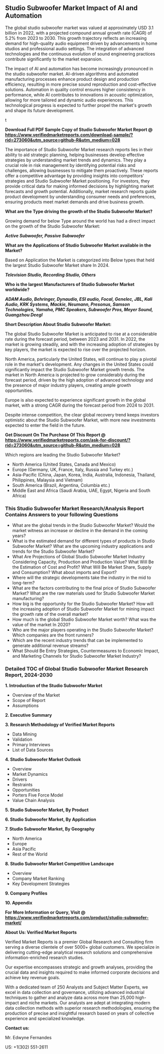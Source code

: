 <h2>Studio Subwoofer Market Impact of AI and Automation</h2><p>The global studio subwoofer market was valued at approximately USD 3.1 billion in 2022, with a projected compound annual growth rate (CAGR) of 5.2% from 2023 to 2030. This growth trajectory reflects an increasing demand for high-quality audio equipment driven by advancements in home studios and professional audio settings. The integration of advanced technologies and the continuous evolution of sound engineering practices contribute significantly to the market expansion.</p><p>The impact of AI and automation has become increasingly pronounced in the studio subwoofer market. AI-driven algorithms and automated manufacturing processes enhance product design and production efficiency, resulting in more precise sound reproduction and cost-effective solutions. Automation in quality control ensures higher consistency in performance, while AI contributes to innovations in acoustic optimization, allowing for more tailored and dynamic audio experiences. This technological progress is expected to further propel the market's growth and shape its future development.</p>t</p><p id="" class=""><strong>Download Full PDF Sample Copy of Studio Subwoofer Market Report @ <a href="https://www.verifiedmarketreports.com/download-sample/?rid=273060&utm_source=github-R&utm_medium=028" target="_blank">https://www.verifiedmarketreports.com/download-sample/?rid=273060&utm_source=github-R&utm_medium=028</a></strong></p><p>The importance of&nbsp;Studio Subwoofer Market research reports lies in their ability to aid strategic planning, helping businesses develop effective strategies by understanding market trends and dynamics. They play a crucial role in risk management by identifying potential risks and challenges, allowing businesses to mitigate them proactively. These reports offer a competitive advantage by providing insights into competitors' strategies and Studio Subwoofer Market positioning. For investors, they provide critical data for making informed decisions by highlighting market forecasts and growth potential. Additionally, market research reports guide product development by understanding consumer needs and preferences, ensuring products meet market demands and drive business growth.</p><p><strong>What are the&nbsp;Type driving the growth of the Studio Subwoofer Market?</strong></p><p id="" class="">Growing demand for below Type around the world has had a direct impact on the growth of the Studio Subwoofer Market:</p><em><strong>Active Subwoofer, Passive Subwoofer</strong></em></p><strong>What are the&nbsp;Applications&nbsp;of Studio Subwoofer Market available in the Market?</strong></p><p id="" class="">Based on Application the Market is categorized into Below types that held the largest Studio Subwoofer Market share In 2024.</p><em><strong>Television Studio, Recording Studio, Others</strong></em></p><strong>Who is the largest Manufacturers of Studio Subwoofer Market worldwide?</strong></p><p><em><strong>ADAM Audio, Behringer, Dynaudio, ESI audio, Focal, Genelec, JBL, Kali Audio, KRK Systems, Mackie, Neumann, Presonus, Samson Technologies, Yamaha, PMC Speakers, Subwoofer Pros, Meyer Sound, Guangzhou Deegl</strong></em></p><p id="" class=""><strong>Short Description About Studio Subwoofer Market:</strong></p><p>The global Studio Subwoofer Market is anticipated to rise at a considerable rate during the forecast period, between 2023 and 2031. In 2022, the market is growing steadily, and with the increasing adoption of strategies by key players, the market is expected to rise over the projected horizon.</p><p>North America, particularly the United States, will continue to play a pivotal role in the market's development. Any changes in the United States could significantly impact the Studio Subwoofer Market growth trends. The market in North America is projected to grow considerably during the forecast period, driven by the high adoption of advanced technology and the presence of major industry players, creating ample growth opportunities.</p><p>Europe is also expected to experience significant growth in the global market, with a strong CAGR during the forecast period from 2024 to 2031.</p><p>Despite intense competition, the clear global recovery trend keeps investors optimistic about the Studio Subwoofer Market, with more new investments expected to enter the field in the future.</p><p id="" class=""><strong>Get Discount On The Purchase Of This Report @ <a href="https://www.verifiedmarketreports.com/ask-for-discount/?rid=273060&utm_source=github-R&utm_medium=028" target="_blank">https://www.verifiedmarketreports.com/ask-for-discount/?rid=273060&utm_source=github-R&utm_medium=028</a></strong></p>Which regions are leading the Studio Subwoofer Market?</p><ul><li>North America (United States, Canada and Mexico)</li><li>Europe (Germany, UK, France, Italy, Russia and Turkey etc.)</li><li>Asia-Pacific (China, Japan, Korea, India, Australia, Indonesia, Thailand, Philippines, Malaysia and Vietnam)</li><li>South America (Brazil, Argentina, Columbia etc.)</li><li>Middle East and Africa (Saudi Arabia, UAE, Egypt, Nigeria and South Africa)</li></ul><h3 id="" class="">This Studio Subwoofer Market Research/Analysis Report Contains Answers to your following Questions</h3><ul><li>What are the global trends in the Studio Subwoofer Market? Would the market witness an increase or decline in the demand in the coming years?</li><li>What is the estimated demand for different types of products in Studio Subwoofer Market? What are the upcoming industry applications and trends for the Studio Subwoofer Market?</li><li>What Are Projections of Global Studio Subwoofer Market Industry Considering Capacity, Production and Production Value? What Will Be the Estimation of Cost and Profit? What Will Be Market Share, Supply and Consumption? What about imports and Export?</li><li>Where will the strategic developments take the industry in the mid to long-term?</li><li>What are the factors contributing to the final price of Studio Subwoofer Market? What are the raw materials used for Studio Subwoofer Market manufacturing?</li><li>How big is the opportunity for the Studio Subwoofer Market? How will the increasing adoption of Studio Subwoofer Market for mining impact the growth rate of the overall market?</li><li>How much is the global Studio Subwoofer Market worth? What was the value of the market In 2020?</li><li>Who are the major players operating in the Studio Subwoofer Market? Which companies are the front runners?</li><li>Which are the recent industry trends that can be implemented to generate additional revenue streams?</li><li>What Should Be Entry Strategies, Countermeasures to Economic Impact, and Marketing Channels for Studio Subwoofer Market Industry?</li></ul><h3 id="" class="">Detailed TOC of Global Studio Subwoofer Market Research Report, 2024-2030</h3><p id="" class=""><strong>1. Introduction of the Studio Subwoofer Market</strong></p><ul><li>Overview of the Market</li><li>Scope of Report</li><li>Assumptions</li></ul><p id="" class=""><strong>2. Executive Summary</strong></p><p id="" class=""><strong>3. Research Methodology of Verified Market Reports</strong></p><ul><li>Data Mining</li><li>Validation</li><li>Primary Interviews</li><li>List of Data Sources</li></ul><p id="" class=""><strong>4. Studio Subwoofer Market Outlook</strong></p><ul><li>Overview</li><li>Market Dynamics</li><li>Drivers</li><li>Restraints</li><li>Opportunities</li><li>Porters Five Force Model</li><li>Value Chain Analysis</li></ul><p id="" class=""><strong>5. Studio Subwoofer Market, By Product</strong></p><p id="" class=""><strong>6. Studio Subwoofer Market, By Application</strong></p><p id="" class=""><strong>7. Studio Subwoofer Market, By Geography</strong></p><ul><li>North America</li><li>Europe</li><li>Asia Pacific</li><li>Rest of the World</li></ul><p id="" class=""><strong>8. Studio Subwoofer Market Competitive Landscape</strong></p><ul><li>Overview</li><li>Company Market Ranking</li><li>Key Development Strategies</li></ul><p id="" class=""><strong>9. Company Profiles</strong></p><p id="" class=""><strong>10. Appendix</strong></p><p id="" class=""><strong>For More Information or Query, Visit @ <a href="https://www.verifiedmarketreports.com/product/studio-subwoofer-market/" target="_blank">https://www.verifiedmarketreports.com/product/studio-subwoofer-market/</a></strong></p><p id="" class=""><strong>About Us: Verified Market Reports</strong></p><p id="" class="">Verified Market Reports is a premier Global Research and Consulting firm serving a diverse clientele of over 5000+ global customers. We specialize in delivering cutting-edge analytical research solutions and comprehensive information-enriched research studies.</p><p id="" class="">Our expertise encompasses strategic and growth analyses, providing the crucial data and insights required to make informed corporate decisions and achieve key revenue goals.</p><p id="" class="">With a dedicated team of 250 Analysts and Subject Matter Experts, we excel in data collection and governance, utilizing advanced industrial techniques to gather and analyze data across more than 25,000 high-impact and niche markets. Our analysts are adept at integrating modern data collection methods with superior research methodologies, ensuring the production of precise and insightful research based on years of collective experience and specialized knowledge.</p><p id="" class=""><strong>Contact us:</strong></p><p id="" class="">Mr. Edwyne Fernandes</p><p id="" class="">US: +1(302) 551-2611</p>